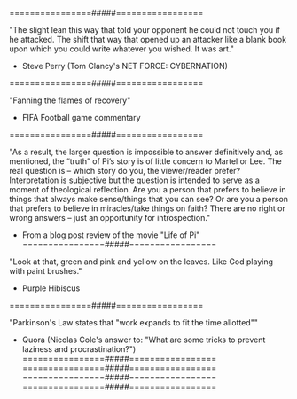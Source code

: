 ================#####=================

"The slight lean this way that told your opponent he could not touch you if he attacked.
The shift that way that opened up an attacker like a blank book upon which you could write whatever you wished.
It was art."

- Steve Perry (Tom Clancy's NET FORCE: CYBERNATION)


================#####=================

"Fanning the flames of recovery"
- FIFA Football game commentary


================#####=================


"As a result, the larger question is impossible to answer definitively and, as mentioned, the “truth” of Pi’s story is of little concern to Martel or Lee. The real question is – which story do you, the viewer/reader prefer? Interpretation is subjective but the question is intended to serve as a moment of theological reflection. Are you a person that prefers to believe in things that always make sense/things that you can see? Or are you a person that prefers to believe in miracles/take things on faith? There are no right or wrong answers – just an opportunity for introspection."

- From a blog post review of the movie "Life of Pi"
================#####=================

"Look at that, green and pink and yellow on the leaves. Like God playing with paint brushes."
- Purple Hibiscus

================#####=================

"Parkinson's Law states that "work expands to fit the time allotted""
- Quora (Nicolas Cole's answer to: "What are some tricks to prevent laziness and procrastination?")
================#####=================
================#####=================
================#####=================
================#####=================

